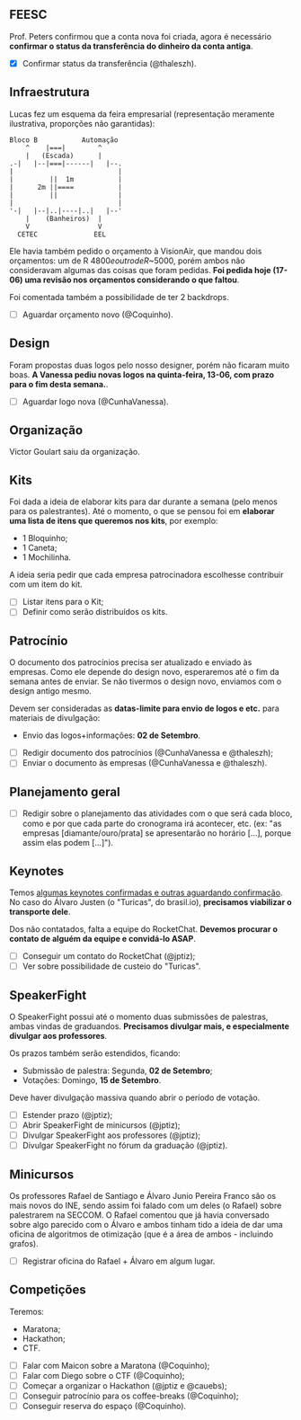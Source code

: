 ## FEESC

Prof. Peters confirmou que a conta nova foi criada, agora é necessário
**confirmar o status da transferência do dinheiro da conta antiga**.

- [X] Confirmar status da transferência (@thaleszh).

## Infraestrutura

Lucas fez um esquema da feira empresarial (representação meramente ilustrativa,
proporções não garantidas):

```
Bloco B           Automação
    ^    |===|        ^
    |   (Escada)      |
.-|   |--|===|------|   |--.
|                          |
|         ||  1m           |
|      2m ||====           |
|         ||               |
|                          |
'-|   |--|..|----|..|   |--'
    |    (Banheiros)  |
    V                 V
  CETEC              EEL
```

Ele havia também pedido o orçamento à VisionAir, que mandou dois orçamentos: um
de R$~4800 e outro de R$~5000, porém ambos não consideravam algumas das coisas
que foram pedidas. **Foi pedida hoje (17-06) uma revisão nos orçamentos
considerando o que faltou**.

Foi comentada também a possibilidade de ter 2 backdrops.

- [ ] Aguardar orçamento novo (@Coquinho).

## Design

Foram propostas duas logos pelo nosso designer, porém não ficaram muito boas.
**A Vanessa pediu novas logos na quinta-feira, 13-06, com prazo para o fim
desta semana.**.

- [ ] Aguardar logo nova (@CunhaVanessa).

## Organização

Victor Goulart saiu da organização.

## Kits

Foi dada a ideia de elaborar kits para dar durante a semana (pelo menos para os
palestrantes). Até o momento, o que se pensou foi em **elaborar uma lista de
itens que queremos nos kits**, por exemplo:
- 1 Bloquinho;
- 1 Caneta;
- 1 Mochilinha.

A ideia seria pedir que cada empresa patrocinadora escolhesse contribuir com um
item do kit.

- [ ] Listar itens para o Kit;
- [ ] Definir como serão distribuídos os kits.

## Patrocínio

O documento dos patrocínios precisa ser atualizado e enviado às empresas. Como
ele depende do design novo, esperaremos até o fim da semana antes de enviar. Se
não tivermos o design novo, enviamos com o design antigo mesmo.

Devem ser consideradas as **datas-limite para envio de logos e etc.** para
materiais de divulgação:
- Envio das logos+informações: **02 de Setembro**.

- [ ] Redigir documento dos patrocínios (@CunhaVanessa e @thaleszh);
- [ ] Enviar o documento às empresas (@CunhaVanessa e @thaleszh).

## Planejamento geral

- [ ] Redigir sobre o planejamento das atividades com o que será cada bloco,
      como e por que cada parte do cronograma irá acontecer, etc. (ex: "as
      empresas [diamante/ouro/prata] se apresentarão no horário [...], porque
      assim elas podem [...]").

## Keynotes

Temos [algumas keynotes confirmadas e outras aguardando
confirmação](https://github.com/seccom-ufsc/reunioes/issues/1). No caso do
Álvaro Justen (o "Turicas", do brasil.io), **precisamos viabilizar o transporte
dele**.

Dos não contatados, falta a equipe do RocketChat. **Devemos procurar o contato
de alguém da equipe e convidá-lo ASAP**.

- [ ] Conseguir um contato do RocketChat (@jptiz);
- [ ] Ver sobre possibilidade de custeio do "Turicas".

## SpeakerFight

O SpeakerFight possui até o momento duas submissões de palestras, ambas vindas
de graduandos. **Precisamos divulgar mais, e especialmente divulgar aos
professores**.

Os prazos também serão estendidos, ficando:
- Submissão de palestra: Segunda, **02 de Setembro**;
- Votações: Domingo, **15 de Setembro**.

Deve haver divulgação massiva quando abrir o período de votação.

- [ ] Estender prazo (@jptiz);
- [ ] Abrir SpeakerFight de minicursos (@jptiz);
- [ ] Divulgar SpeakerFight aos professores (@jptiz);
- [ ] Divulgar SpeakerFight no fórum da graduação (@jptiz).

## Minicursos

Os professores Rafael de Santiago e Álvaro Junio Pereira Franco são os mais
novos do INE, sendo assim foi falado com um deles (o Rafael) sobre palestrarem
na SECCOM. O Rafael comentou que já havia conversado sobre algo parecido com o
Álvaro e ambos tinham tido a ideia de dar uma oficina de algoritmos de
otimização (que é a área de ambos - incluindo grafos).

- [ ] Registrar oficina do Rafael + Álvaro em algum lugar.

## Competições

Teremos:
- Maratona;
- Hackathon;
- CTF.

- [ ] Falar com Maicon sobre a Maratona (@Coquinho);
- [ ] Falar com Diego sobre o CTF (@Coquinho);
- [ ] Começar a organizar o Hackathon (@jptiz e @cauebs);
- [ ] Conseguir patrocínio para os coffee-breaks (@Coquinho);
- [ ] Conseguir reserva do espaço (@Coquinho).
